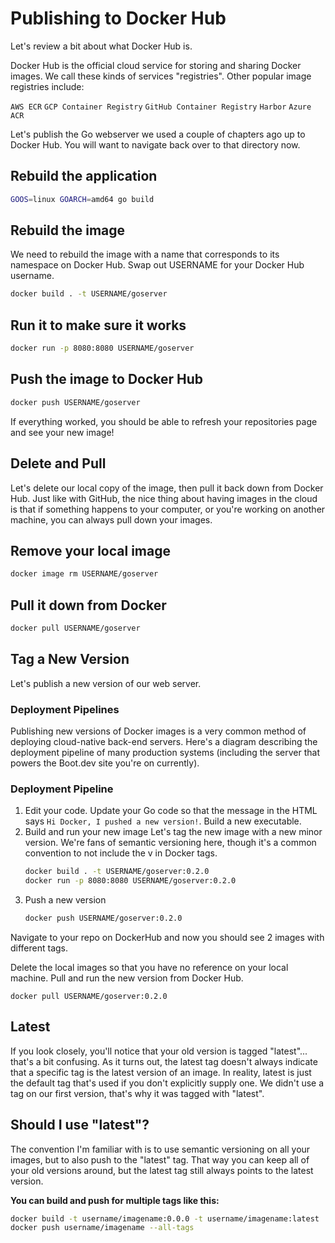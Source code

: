 # Publishing to Docker Hub

Let's review a bit about what Docker Hub is.

Docker Hub is the official cloud service for storing and sharing Docker images. We call these kinds of services "registries". Other popular image registries include:

`AWS ECR`
`GCP Container Registry`
`GitHub Container Registry`
`Harbor`
`Azure ACR`

Let's publish the Go webserver we used a couple of chapters ago up to Docker Hub. You will want to navigate back over to that directory now.

## Rebuild the application

```bash
GOOS=linux GOARCH=amd64 go build
```

## Rebuild the image

We need to rebuild the image with a name that corresponds to its namespace on Docker Hub. Swap out USERNAME for your Docker Hub username.

```bash
docker build . -t USERNAME/goserver
```

## Run it to make sure it works

```bash
docker run -p 8080:8080 USERNAME/goserver
```

## Push the image to Docker Hub

```bash
docker push USERNAME/goserver
```

If everything worked, you should be able to refresh your repositories page and see your new image!

## Delete and Pull

Let's delete our local copy of the image, then pull it back down from Docker Hub. Just like with GitHub, the nice thing about having images in the cloud is that if something happens to your computer, or you're working on another machine, you can always pull down your images.

## Remove your local image

```bash
docker image rm USERNAME/goserver
```

## Pull it down from Docker

```bash
docker pull USERNAME/goserver
```

## Tag a New Version

Let's publish a new version of our web server.

### Deployment Pipelines

Publishing new versions of Docker images is a very common method of deploying cloud-native back-end servers. Here's a diagram describing the deployment pipeline of many production systems (including the server that powers the Boot.dev site you're on currently).

### Deployment Pipeline

1. Edit your code.
   Update your Go code so that the message in the HTML says `Hi Docker, I pushed a new version!`. Build a new executable.
2. Build and run your new image
   Let's tag the new image with a new minor version. We're fans of semantic versioning here, though it's a common convention to not include the v in Docker tags.
   ```bash
   docker build . -t USERNAME/goserver:0.2.0
   docker run -p 8080:8080 USERNAME/goserver:0.2.0
   ```
3. Push a new version
   ```bash
   docker push USERNAME/goserver:0.2.0
   ```

Navigate to your repo on DockerHub and now you should see 2 images with different tags.

Delete the local images so that you have no reference on your local machine. Pull and run the new version from Docker Hub.

`docker pull USERNAME/goserver:0.2.0`

## Latest

If you look closely, you'll notice that your old version is tagged "latest"... that's a bit confusing. As it turns out, the latest tag doesn't always indicate that a specific tag is the latest version of an image. In reality, latest is just the default tag that's used if you don't explicitly supply one. We didn't use a tag on our first version, that's why it was tagged with "latest".

## Should I use "latest"?

The convention I'm familiar with is to use semantic versioning on all your images, but to also push to the "latest" tag. That way you can keep all of your old versions around, but the latest tag still always points to the latest version.

**You can build and push for multiple tags like this:**

```bash
docker build -t username/imagename:0.0.0 -t username/imagename:latest .
docker push username/imagename --all-tags
```
